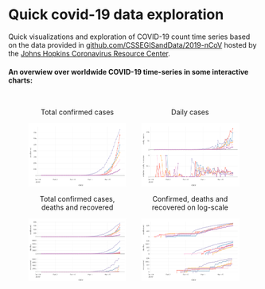 # Quick covid-19 data exploration
Quick visualizations and exploration of COVID-19 count time series based on the data provided in [github.com/CSSEGISandData/2019-nCoV](https://github.com/CSSEGISandData/2019-nCoV) hosted by the [Johns Hopkins Coronavirus Resource Center](https://coronavirus.jhu.edu/).

#### An overwiew over worldwide COVID-19 time-series in some interactive charts:

<style>
  
.overlay {
  position: absolute;
  top: 0;
  bottom: 0;
  left: 0;
  right: 0;
  height: 100%;
  width: 100%;
  opacity: 0;
  transition: .5s ease;
  background-color: #008CBA;
}
</style>

<body>
<center>
<div class="row" style="width: 90%; display: flex;" >
  <div class="column" style="flex: 50%; padding: 15px;" >
  <center> <p> Total confirmed cases </p> </center>
  <a href="visualizations/covid-19-time-series-confirmed.html">
    <img alt="Confirmed COVID-19 cases" src="visualizations/thumb/covid-19-time-series-confirmed.png">
  </a>
  <div class="overlay">
    <div class="text">View chart</div>
  </div>
  <center> <p> Total confirmed cases, deaths and recovered </p> </center>
  <a href="visualizations/covid-19-time-series-all.html">
    <img alt="COVID-19 confirmed, deaths and recovered" src="visualizations/thumb/covid-19-time-series-all.png">
  </a>
    <div class="overlay">
      <div class="text">View chart</div>
    </div>
  </div>
  <div class="column" style="flex: 50%; padding: 15px;" >
  <center> <p> Daily cases </p> </center>
  <a href="visualizations/covid-19-time-series-daily.html">
    <img alt="Daily COVID-19 counts" src="visualizations/thumb/covid-19-time-series-daily.png">
  </a>
    <div class="overlay">
      <div class="text">View chart</div>
    </div>
  <center> <p> Confirmed, deaths and recovered on log-scale</p> </center>
  <a href="visualizations/covid-19-time-series-all-log.html">
    <img alt="COVID-19 confirmed, deaths and recovered (log-scale)" src="visualizations/thumb/covid-19-time-series-all-log.png">
  </a>
    <div class="overlay">
      <div class="text">View chart</div>
    </div>
  </div>
</div>
</center>
</body>
